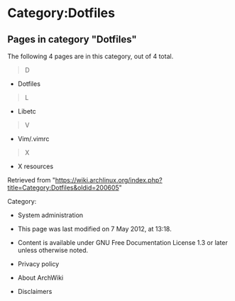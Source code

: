 Category:Dotfiles
=================

Pages in category "Dotfiles"
----------------------------

The following 4 pages are in this category, out of 4 total.

> D

-   Dotfiles

> L

-   Libetc

> V

-   Vim/.vimrc

> X

-   X resources

Retrieved from
"https://wiki.archlinux.org/index.php?title=Category:Dotfiles&oldid=200605"

Category:

-   System administration

-   This page was last modified on 7 May 2012, at 13:18.
-   Content is available under GNU Free Documentation License 1.3 or
    later unless otherwise noted.
-   Privacy policy
-   About ArchWiki
-   Disclaimers
